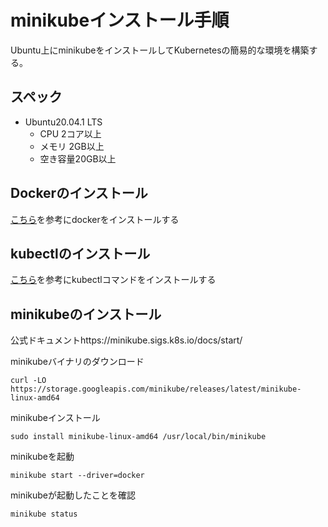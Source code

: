 # minikubeインストール手順
Ubuntu上にminikubeをインストールしてKubernetesの簡易的な環境を構築する。

## スペック
- Ubuntu20.04.1 LTS
  - CPU 2コア以上
  - メモリ 2GB以上
  - 空き容量20GB以上

## Dockerのインストール
[こちら](../../../docker/Docker%E3%82%A4%E3%83%B3%E3%82%B9%E3%83%88%E3%83%BC%E3%83%AB/README.md)を参考にdockerをインストールする

## kubectlのインストール
[こちら](../../kind/kind%E3%82%A4%E3%83%B3%E3%82%B9%E3%83%88%E3%83%BC%E3%83%AB%E6%89%8B%E9%A0%86/README.md)を参考にkubectlコマンドをインストールする

## minikubeのインストール
公式ドキュメントhttps://minikube.sigs.k8s.io/docs/start/  

minikubeバイナリのダウンロード
```
curl -LO https://storage.googleapis.com/minikube/releases/latest/minikube-linux-amd64
```

minikubeインストール
```
sudo install minikube-linux-amd64 /usr/local/bin/minikube
```

minikubeを起動
```
minikube start --driver=docker
```

minikubeが起動したことを確認
```
minikube status
```
